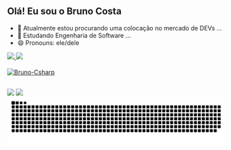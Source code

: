 ## Olá! Eu sou o Bruno Costa

- 🔭 Atualmente estou procurando uma colocação no mercado de DEVs ...
- 🌱 Estudando Engenharia de Software ...
- 😄 Pronouns: ele/dele

<div>
  <a href="https://github.com/brunocosta-dev">
  <img heigth="180em" src="https://github-readme-stats.vercel.app/api?username=brunocosta-dev&show_icons=true&theme=dracula&include_all_commits=true&count_private=true"/>
  <img heigth="180em" src="https://github-readme-stats.vercel.app/api/top-langs?username=brunocosta-dev&layout=compact&langs_count=16&theme=dracula"/>
</div>

<div style="display: inline_block"><br>
  <img align="center" alt="Bruno-Csharp" height="30" width="40" src="https://cdn.jsdelivr.net/gh/devicons/devicon@latest/icons/csharp/csharp-original.svg"/> 
</div>

##

<div>
  <a href="mailto=bruno.costa.dev@outlook.com" target="_blank"><img src="https://img.shields.io/badge/Microsoft_Outlook-0078D4?style=for-the-badge&logo=microsoft-outlook&logoColor=white"></a>
  <a href="https://www.twitch.tv/ttvbrunoviski" target="_blank"><img src="https://img.shields.io/badge/Twitch-9146FF?style=for-the-badge&logo=twitch&logoColor=white"></a>
</div>

<picture>
  <source media="(prefers-color-scheme: dark)" srcset="https://raw.githubusercontent.com/brunocosta-dev/brunocosta-dev/output/github-contribution-grid-snake-dark.svg">
  <source media="(prefers-color-scheme: light)" srcset="https://raw.githubusercontent.com/brunocosta-dev/brunocosta-dev/output/github-contribution-grid-snake.svg">
  <img alt="github contribution grid snake animation" src="https://raw.githubusercontent.com/brunocosta-dev/brunocosta-dev/output/github-contribution-grid-snake.svg">
</picture>
